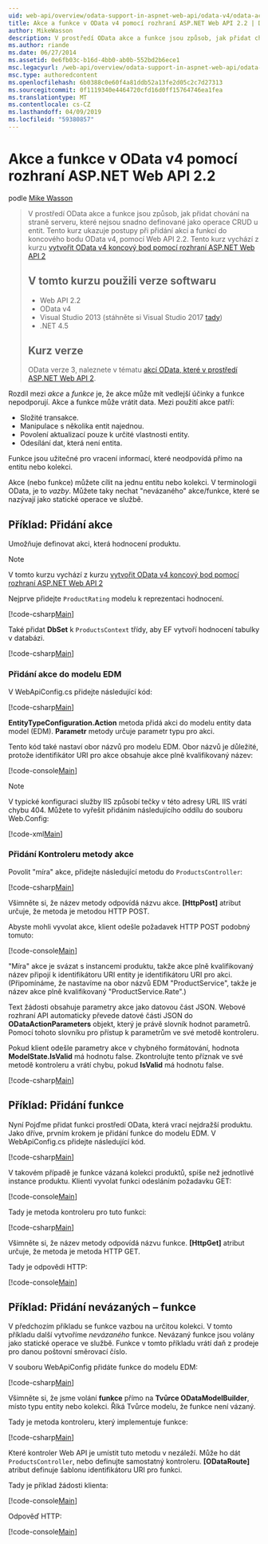 ```yaml
---
uid: web-api/overview/odata-support-in-aspnet-web-api/odata-v4/odata-actions-and-functions
title: Akce a funkce v OData v4 pomocí rozhraní ASP.NET Web API 2.2 | Dokumentace Microsoftu
author: MikeWasson
description: V prostředí OData akce a funkce jsou způsob, jak přidat chování na straně serveru, které nejsou snadno definované jako operace CRUD u entit. Tento kurz ukazuje, jak...
ms.author: riande
ms.date: 06/27/2014
ms.assetid: 0e6fb03c-b16d-4bb0-ab0b-552bd2b6ece1
msc.legacyurl: /web-api/overview/odata-support-in-aspnet-web-api/odata-v4/odata-actions-and-functions
msc.type: authoredcontent
ms.openlocfilehash: 6b0388c0e60f4a81ddb52a13fe2d05c2c7d27313
ms.sourcegitcommit: 0f1119340e4464720cfd16d0ff15764746ea1fea
ms.translationtype: MT
ms.contentlocale: cs-CZ
ms.lasthandoff: 04/09/2019
ms.locfileid: "59380857"
---
```

# <a name="actions-and-functions-in-odata-v4-using-aspnet-web-api-22"></a>Akce a funkce v OData v4 pomocí rozhraní ASP.NET Web API 2.2

podle [Mike Wasson](https://github.com/MikeWasson)

> V prostředí OData akce a funkce jsou způsob, jak přidat chování na straně serveru, které nejsou snadno definované jako operace CRUD u entit. Tento kurz ukazuje postupy při přidání akcí a funkcí do koncového bodu OData v4, pomocí Web API 2.2. Tento kurz vychází z kurzu [vytvořit OData v4 koncový bod pomocí rozhraní ASP.NET Web API 2](create-an-odata-v4-endpoint.md)
>
> ## <a name="software-versions-used-in-the-tutorial"></a>V tomto kurzu použili verze softwaru
>
> - Web API 2.2
> - OData v4
> - Visual Studio 2013 (stáhněte si Visual Studio 2017 [tady](https://visualstudio.microsoft.com/downloads/?utm_medium=microsoft&utm_source=docs.microsoft.com&utm_campaign=button+cta&utm_content=download+vs2017))
> - .NET 4.5
>
> ## <a name="tutorial-versions"></a>Kurz verze
>
> OData verze 3, naleznete v tématu [akcí OData, které v prostředí ASP.NET Web API 2](../odata-v3/odata-actions.md).

Rozdíl mezi *akce* a *funkce* je, že akce může mít vedlejší účinky a funkce nepodporují. Akce a funkce může vrátit data. Mezi použití akce patří:

- Složité transakce.
- Manipulace s několika entit najednou.
- Povolení aktualizací pouze k určité vlastnosti entity.
- Odesílání dat, která není entita.

Funkce jsou užitečné pro vracení informací, které neodpovídá přímo na entitu nebo kolekci.

Akce (nebo funkce) můžete cílit na jednu entitu nebo kolekci. V terminologii OData, je to *vazby*. Můžete taky nechat &quot;nevázaného&quot; akce/funkce, které se nazývají jako statické operace ve službě.

## <a name="example-adding-an-action"></a>Příklad: Přidání akce

Umožňuje definovat akci, která hodnocení produktu.

> [!NOTE]
> V tomto kurzu vychází z kurzu [vytvořit OData v4 koncový bod pomocí rozhraní ASP.NET Web API 2](create-an-odata-v4-endpoint.md)


Nejprve přidejte `ProductRating` modelu k reprezentaci hodnocení.

[!code-csharp[Main](odata-actions-and-functions/samples/sample1.cs)]

Také přidat **DbSet** k `ProductsContext` třídy, aby EF vytvoří hodnocení tabulky v databázi.

[!code-csharp[Main](odata-actions-and-functions/samples/sample2.cs)]

### <a name="add-the-action-to-the-edm"></a>Přidání akce do modelu EDM

V WebApiConfig.cs přidejte následující kód:

[!code-csharp[Main](odata-actions-and-functions/samples/sample3.cs)]

**EntityTypeConfiguration.Action** metoda přidá akci do modelu entity data model (EDM). **Parametr** metody určuje parametr typu pro akci.

Tento kód také nastaví obor názvů pro modelu EDM. Obor názvů je důležité, protože identifikátor URI pro akce obsahuje akce plně kvalifikovaný název:

[!code-console[Main](odata-actions-and-functions/samples/sample4.cmd)]

> [!NOTE]
> V typické konfiguraci služby IIS způsobí tečky v této adresy URL IIS vrátí chybu 404. Můžete to vyřešit přidáním následujícího oddílu do souboru Web.Config:

[!code-xml[Main](odata-actions-and-functions/samples/sample5.xml)]

### <a name="add-a-controller-method-for-the-action"></a>Přidání Kontroleru metody akce

Povolit &quot;míra&quot; akce, přidejte následující metodu do `ProductsController`:

[!code-csharp[Main](odata-actions-and-functions/samples/sample6.cs)]

Všimněte si, že název metody odpovídá názvu akce. **[HttpPost]** atribut určuje, že metoda je metodou HTTP POST.

Abyste mohli vyvolat akce, klient odešle požadavek HTTP POST podobný tomuto:

[!code-console[Main](odata-actions-and-functions/samples/sample7.cmd)]

&quot;Míra&quot; akce je svázat s instancemi produktu, takže akce plně kvalifikovaný název připojí k identifikátoru URI entity je identifikátoru URI pro akci. (Připomínáme, že nastavíme na obor názvů EDM &quot;ProductService&quot;, takže je název akce plně kvalifikovaný &quot;ProductService.Rate&quot;.)

Text žádosti obsahuje parametry akce jako datovou část JSON. Webové rozhraní API automaticky převede datové části JSON do **ODataActionParameters** objekt, který je právě slovník hodnot parametrů. Pomocí tohoto slovníku pro přístup k parametrům ve své metodě kontroleru.

Pokud klient odešle parametry akce v chybného formátování, hodnota **ModelState.IsValid** má hodnotu false. Zkontrolujte tento příznak ve své metodě kontroleru a vrátí chybu, pokud **IsValid** má hodnotu false.

[!code-csharp[Main](odata-actions-and-functions/samples/sample8.cs)]

## <a name="example-adding-a-function"></a>Příklad: Přidání funkce

Nyní Pojďme přidat funkci prostředí OData, která vrací nejdražší produktu. Jako dříve, prvním krokem je přidání funkce do modelu EDM. V WebApiConfig.cs přidejte následující kód.

[!code-csharp[Main](odata-actions-and-functions/samples/sample9.cs)]

V takovém případě je funkce vázaná kolekci produktů, spíše než jednotlivé instance produktu. Klienti vyvolat funkci odesláním požadavku GET:

[!code-console[Main](odata-actions-and-functions/samples/sample10.cmd)]

Tady je metoda kontroleru pro tuto funkci:

[!code-csharp[Main](odata-actions-and-functions/samples/sample11.cs)]

Všimněte si, že název metody odpovídá názvu funkce. **[HttpGet]** atribut určuje, že metoda je metoda HTTP GET.

Tady je odpovědi HTTP:

[!code-console[Main](odata-actions-and-functions/samples/sample12.cmd)]

## <a name="example-adding-an-unbound-function"></a>Příklad: Přidání nevázaných – funkce

V předchozím příkladu se funkce vazbou na určitou kolekci. V tomto příkladu další vytvoříme *nevázaného* funkce. Nevázaný funkce jsou volány jako statické operace ve službě. Funkce v tomto příkladu vrátí daň z prodeje pro danou poštovní směrovací číslo.

V souboru WebApiConfig přidáte funkce do modelu EDM:

[!code-csharp[Main](odata-actions-and-functions/samples/sample13.cs)]

Všimněte si, že jsme volání **funkce** přímo na **Tvůrce ODataModelBuilder**, místo typu entity nebo kolekci. Říká Tvůrce modelu, že funkce není vázaný.

Tady je metoda kontroleru, který implementuje funkce:

[!code-csharp[Main](odata-actions-and-functions/samples/sample14.cs)]

Které kontroler Web API je umístit tuto metodu v nezáleží. Může ho dát `ProductsController`, nebo definujte samostatný kontroleru. **[ODataRoute]** atribut definuje šablonu identifikátoru URI pro funkci.

Tady je příklad žádosti klienta:

[!code-console[Main](odata-actions-and-functions/samples/sample15.cmd)]

Odpověď HTTP:

[!code-console[Main](odata-actions-and-functions/samples/sample16.cmd)]
